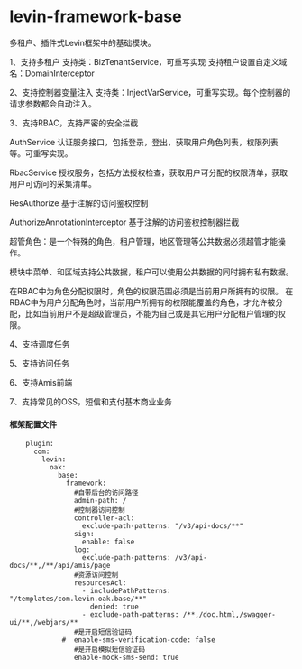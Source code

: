 # levin-framework-base

多租户、插件式Levin框架中的基础模块。

1、支持多租户
   支持类：BizTenantService，可重写实现
   支持租户设置自定义域名：DomainInterceptor 
  
2、支持控制器变量注入
   支持类：InjectVarService，可重写实现。每个控制器的请求参数都会自动注入。   
   
3、支持RBAC，支持严密的安全拦截

   AuthService 认证服务接口，包括登录，登出，获取用户角色列表，权限列表等。可重写实现。   
   
   RbacService 授权服务，包括方法授权检查，获取用户可分配的权限清单，获取用户可访问的采集清单。
   
   ResAuthorize 基于注解的访问鉴权控制
   
   AuthorizeAnnotationInterceptor 基于注解的访问鉴权控制器拦截
   
   超管角色：是一个特殊的角色，租户管理，地区管理等公共数据必须超管才能操作。
    
   模块中菜单、和区域支持公共数据，租户可以使用公共数据的同时拥有私有数据。
   
   在RBAC中为角色分配权限时，角色的权限范围必须是当前用户所拥有的权限。
   在RBAC中为用户分配角色时，当前用户所拥有的权限能覆盖的角色，才允许被分配，比如当前用户不是超级管理员，不能为自己或是其它用户分配租户管理的权限。
   
   
4、支持调度任务 
   
5、支持访问任务    
   
6、支持Amis前端

7、支持常见的OSS，短信和支付基本商业业务

#### 框架配置文件
 
        plugin:
          com:
            levin:
              oak:
                base:
                  framework:
                    #自带后台的访问路径
                    admin-path: /
                    #控制器访问控制
                    controller-acl:
                      exclude-path-patterns: "/v3/api-docs/**"
                    sign:
                      enable: false
                    log:
                      exclude-path-patterns: /v3/api-docs/**,/**/api/amis/page
                    #资源访问控制
                    resourcesAcl:
                      - includePathPatterns: "/templates/com.levin.oak.base/**"
                        denied: true
                      - exclude-path-patterns: /**,/doc.html,/swagger-ui/**,/webjars/**
                    #是开启短信验证码
                 #  enable-sms-verification-code: false
                    #是开启模拟短信验证码
                    enable-mock-sms-send: true


